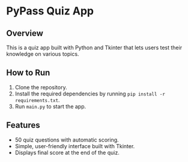 # PyPass Quiz App

## Overview
This is a quiz app built with Python and Tkinter that lets users test their knowledge on various topics. 

## How to Run
1. Clone the repository.
2. Install the required dependencies by running `pip install -r requirements.txt`.
3. Run `main.py` to start the app.

## Features
- 50 quiz questions with automatic scoring.
- Simple, user-friendly interface built with Tkinter.
- Displays final score at the end of the quiz.
